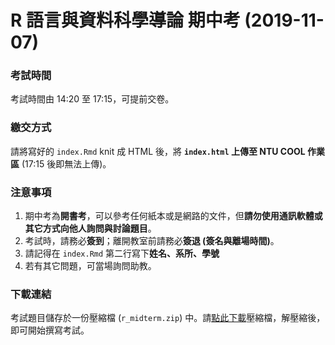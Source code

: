 # R 語言與資料科學導論 期中考 (2019-11-07)

### 考試時間

考試時間由 14:20 至 17:15，可提前交卷。

### 繳交方式

請將寫好的 `index.Rmd` knit 成 HTML 後，將 **`index.html` 上傳至 NTU COOL 作業區** (17:15 後即無法上傳)。

### 注意事項

1. 期中考為**開書考**，可以參考任何紙本或是網路的文件，但**請勿使用通訊軟體或其它方式向他人詢問與討論題目**。
2. 考試時，請務必**簽到**；離開教室前請務必**簽退 (簽名與離場時間)**。
3. 請記得在 `index.Rmd` 第二行寫下**姓名、系所、學號**
4. 若有其它問題，可當場詢問助教。

### 下載連結

考試題目儲存於一份壓縮檔 (`r_midterm.zip`) 中。請[點此下載](https://github.com/rlads2019/midterm/raw/master/r_midterm.zip)壓縮檔，解壓縮後，即可開始撰寫考試。
